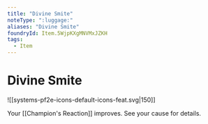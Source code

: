 ```yaml
---
title: "Divine Smite"
noteType: ":luggage:"
aliases: "Divine Smite"
foundryId: Item.5WjpKXgMNVMxJZKH
tags:
  - Item
---
```


# Divine Smite
![[systems-pf2e-icons-default-icons-feat.svg|150]]

Your [[Champion's Reaction]] improves. See your cause for details.
